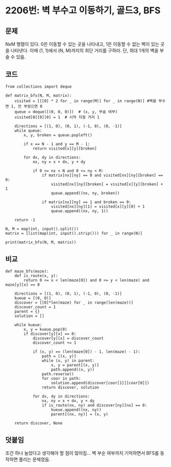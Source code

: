 # 2206번: 벽 부수고 이동하기, 골드3, BFS

## 문제
NxM 행렬이 있다. 0은 이동할 수 있는 곳을 나타내고, 1은 이동할 수 없는 벽이 있는 곳을 나타낸다.
이때 (1, 1)에서 (N, M)까지의 최단 거리를 구하라. 단, 최대 1개의 벽을 부술 수 있음.

## 코드
    from collections import deque
    
    def matrix_bfs(N, M, matrix):
        visited = [[[0] * 2 for _ in range(M)] for _ in range(N)] #벽을 부수면 1, 안 부쉈으면 0
        queue = deque([(0, 0, 0)])  # (x, y, 부숨 여부)
        visited[0][0][0] = 1  # 시작 지점 거리 1
        
        directions = [(1, 0), (0, 1), (-1, 0), (0, -1)]
        while queue:
            x, y, broken = queue.popleft()
            
            if x == N - 1 and y == M - 1:
                return visited[x][y][broken]
    
            for dx, dy in directions:
                nx, ny = x + dx, y + dy
    
                if 0 <= nx < N and 0 <= ny < M:
                    if matrix[nx][ny] == 0 and visited[nx][ny][broken] == 0:
                        visited[nx][ny][broken] = visited[x][y][broken] + 1
                        queue.append((nx, ny, broken))
                    
                    if matrix[nx][ny] == 1 and broken == 0:
                        visited[nx][ny][1] = visited[x][y][0] + 1
                        queue.append((nx, ny, 1))
    
        return -1
    
    N, M = map(int, input().split())
    matrix = [list(map(int, input().strip())) for _ in range(N)]
    
    print(matrix_bfs(N, M, matrix))

## 비교
    def maze_bfs(maze):
        def is_route(x, y):
            return 0 <= x < len(maze[0]) and 0 <= y < len(maze) and maze[y][x] == 0
    
        directions = [(1, 0), (0, 1), (-1, 0), (0, -1)]
        kueue = [(0, 0)]
        discover = [[0]*len(maze) for _ in range(len(maze))]
        discover_count = 1
        parent = {}
        solution = []
        
        while kueue:
            x, y = kueue.pop(0)
            if discover[y][x] == 0:
                discover[y][x] = discover_count
                discover_count += 1
                
                if (x, y) == (len(maze[0]) - 1, len(maze) - 1):
                    path = [(x, y)]
                    while (x, y) in parent:
                        x, y = parent[(x, y)]
                        path.append((x, y))
                    path.reverse()
                    for coor in path:
                        solution.append(discover[coor[1]][coor[0]])
                    return discover, solution
                
                for dx, dy in directions:
                    nx, ny = x + dx, y + dy
                    if is_route(nx, ny) and discover[ny][nx] == 0:
                        kueue.append((nx, ny))
                        parent[(nx, ny)] = (x, y)
        
        return discover, None

## 덧붙임
조건 하나 늘었다고 생각해야 할 점이 많아짐... 벽 부순 여부까지 기억하면서 BFS를 동작하면 풀리는 문제였음.
